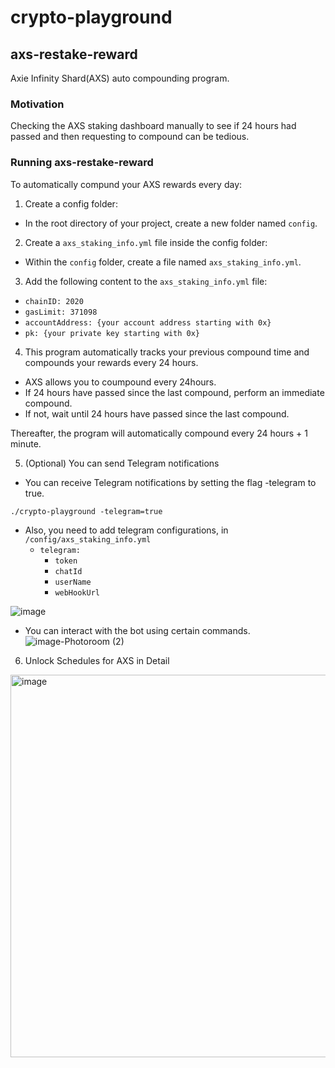 # crypto-playground

## axs-restake-reward
Axie Infinity Shard(AXS) auto compounding program.

### Motivation
Checking the AXS staking dashboard manually to see if 24 hours had passed and then requesting to compound can be tedious.

### Running axs-restake-reward
To automatically compund your AXS rewards every day:

1. Create a config folder:
- In the root directory of your project, create a new folder named `config`.

2. Create a `axs_staking_info.yml` file inside the config folder:
- Within the `config` folder, create a file named `axs_staking_info.yml`.

3. Add the following content to the `axs_staking_info.yml` file:
- `chainID: 2020`
- `gasLimit: 371098`
- `accountAddress: {your account address starting with 0x}`
- `pk: {your private key starting with 0x}`

4. This program automatically tracks your previous compound time and compounds your rewards every 24 hours.
- AXS allows you to coumpound every 24hours.
- If 24 hours have passed since the last compound, perform an immediate compound.
- If not, wait until 24 hours have passed since the last compound.

Thereafter, the program will automatically compound every 24 hours + 1 minute.

5. (Optional) You can send Telegram notifications
- You can receive Telegram notifications by setting the flag -telegram to true.

```
./crypto-playground -telegram=true
```
- Also, you need to add telegram configurations, in `/config/axs_staking_info.yml`
    - `telegram: `
      - `token`
      - `chatId`
      - `userName`
      - `webHookUrl`

![image](https://github.com/user-attachments/assets/0ff800d9-6843-425c-b799-6d5d6160bd70)

- You can interact with the bot using certain commands.
![image-Photoroom (2)](https://github.com/user-attachments/assets/17d80ca6-aca4-4381-93f7-a51638aeb3ec)

6. Unlock Schedules for AXS in Detail
<img width="612" alt="image" src="https://github.com/user-attachments/assets/53486155-6719-467e-b246-b4524517fdae">
